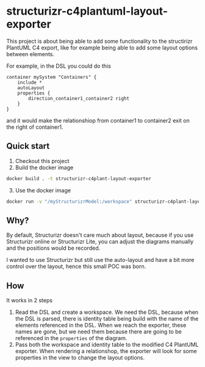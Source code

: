 #  structurizr-c4plantuml-layout-exporter

This project is about being able to add some functionality to the structirizr PlantUML C4 export, like for example being able to add some layout options between elements.

For example, in the DSL you could do this
```
container mySystem "Containers" {
    include *
    autoLayout
    properties {
        direction_container1_container2 right
    }
}
```
and it would make the relationshiop from container1 to container2 exit on the right of container1.

## Quick start

1. Checkout this project
2. Build the docker image
```bash
docker build . -t structurizr-c4plant-layout-exporter
```
3. Use the docker image
```bash
docker run -v "/myStructurizrModel:/workspace" structurizr-c4plant-layout-exporter /workspace/workspace.dsl /workspace/generated
```

## Why?

By default, Structurizr doesn't care much about layout, because if you use Structurizr online or Structurizr Lite, you can adjust the diagrams manually and the positions would be recorded.

I wanted to use Structurizr but still use the auto-layout and have a bit more control over the layout, hence this small POC was born.


## How

It works in 2 steps

1. Read the DSL and create a workspace. We need the DSL, because when the DSL is parsed, there is identity table being build with the name of the elements referenced in the DSL. When we reach the exporter, these names are gone, but we need them because there are going to be referenced in the `properties` of the diagram.
2. Pass both the workspace and identity table to the modified C4 PlantUML exporter. When rendering a relationshop, the exporter will look for some properties in the view to change the layout options.

